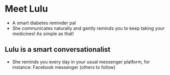 # Meet Lulu

- A smart diabetes reminder pal
- She communicates naturally and gently reminds you to keep taking your medicines!
As simple as that!


## Lulu is a smart conversationalist
- She reminds you every day in your usual messenger platform, for instance: Facebook messenger (others to follow)

